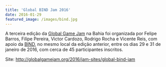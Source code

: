 ```yaml
---
title: 'Global BIND Jam 2016'
date: 2016-01-29
featured_image: /images/bind.jpg
---
```


A terceira edição da [Global Game Jam](http://globalgamejam.org/) na Bahia foi organizada por Felipe Barros, Filipe Pereira, Victor Cardozo, Rodrigo Rocha e Vicente Reis, com apoio da [BIND](http://bahiaindiedev.com/), no mesmo local da edição anterior, entre os dias 29 e 31 de janeiro de 2016, com cerca de 45 participantes inscritos.

Site: <http://globalgamejam.org/2016/jam-sites/global-bind-jam>